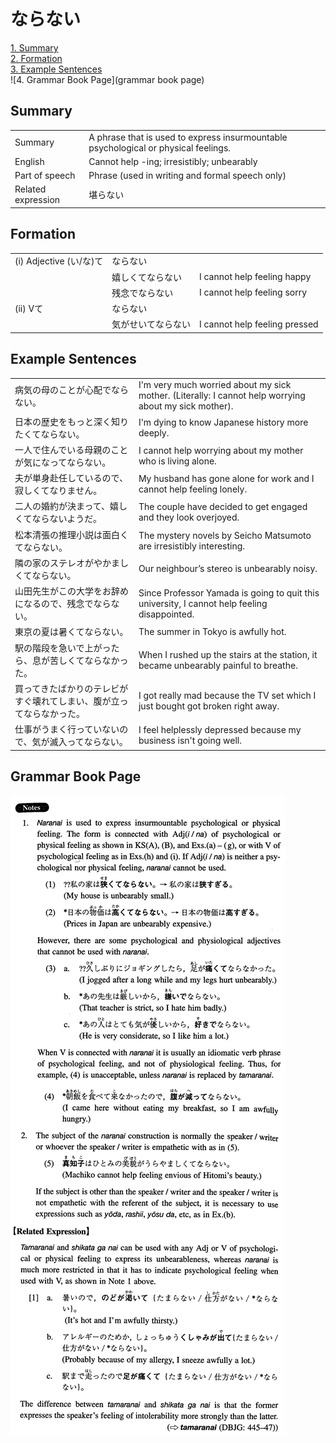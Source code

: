 # ならない

[1. Summary](#summary)<br>
[2. Formation](#formation)<br>
[3. Example Sentences](#example-sentences)<br>
![4. Grammar Book Page](grammar book page)<br>


## Summary

<table><tr>   <td>Summary</td>   <td>A phrase that is used to express insurmountable psychological or physical feelings.</td></tr><tr>   <td>English</td>   <td>Cannot help -ing; irresistibly; unbearably</td></tr><tr>   <td>Part of speech</td>   <td>Phrase (used in writing and formal speech only)</td></tr><tr>   <td>Related expression</td>   <td>堪らない</td></tr></table>

## Formation

<table class="table"><tbody><tr class="tr head"><td class="td"><span class="numbers">(i)</span> <span class="bold">Adjective (い/な)て</span></td><td class="td"><span class="concept">ならない</span></td><td class="td"></td></tr><tr class="tr"><td class="td"></td><td class="td"><span>嬉しくて</span><span class="concept">ならない</span></td><td class="td"><span>I cannot help feeling happy</span></td></tr><tr class="tr"><td class="td"></td><td class="td"><span>残念で</span><span class="concept">ならない</span></td><td class="td"><span>I cannot help feeling sorry</span></td></tr><tr class="tr head"><td class="td"><span class="numbers">(ii)</span> <span class="bold">Vて</span></td><td class="td"><span class="concept">ならない</span></td><td class="td"></td></tr><tr class="tr"><td class="td"></td><td class="td"><span>気がせいて</span><span class="concept">ならない</span></td><td class="td"><span>I cannot help feeling pressed</span></td></tr></tbody></table>

## Example Sentences

<table><tr>   <td>病気の母のことが心配でならない。</td>   <td>I'm very much worried about my sick mother. (Literally: I cannot help worrying about my sick mother).</td></tr><tr>   <td>日本の歴史をもっと深く知りたくてならない。</td>   <td>I'm dying to know Japanese history more deeply.</td></tr><tr>   <td>一人で住んでいる母親のことが気になってならない。</td>   <td>I cannot help worrying about my mother who is living alone.</td></tr><tr>   <td>夫が単身赴任しているので、寂しくてなりません。</td>   <td>My husband has gone alone for work and I cannot help feeling lonely.</td></tr><tr>   <td>二人の婚約が決まって、嬉しくてならないようだ。</td>   <td>The couple have decided to get engaged and they look overjoyed.</td></tr><tr>   <td>松本清張の推理小説は面白くてならない。</td>   <td>The mystery novels by Seicho Matsumoto are irresistibly interesting.</td></tr><tr>   <td>隣の家のステレオがやかましくてならない。</td>   <td>Our neighbour&rsquo;s stereo is unbearably noisy.</td></tr><tr>   <td>山田先生がこの大学をお辞めになるので、残念でならない。</td>   <td>Since Professor Yamada is going to quit this university, I cannot help feeling disappointed.</td></tr><tr>   <td>東京の夏は暑くてならない。</td>   <td>The summer in Tokyo is awfully hot.</td></tr><tr>   <td>駅の階段を急いで上がったら、息が苦しくてならなかった。</td>   <td>When I rushed up the stairs at the station, it became unbearably painful to breathe.</td></tr><tr>   <td>買ってきたばかりのテレビがすぐ壊れてしまい、腹が立ってならなかった。</td>   <td>I got really mad because the TV set which I just bought got broken right away.</td></tr><tr>   <td>仕事がうまく行っていないので、気が滅入ってならない。</td>   <td>I feel helplessly depressed because my business isn't going well.</td></tr></table>

## Grammar Book Page

![](../img/Intermediateならない.png)

